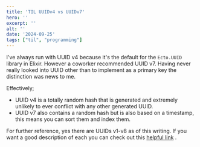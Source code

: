 ```yaml
---
title: 'TIL UUIDv4 vs UUIDv7'
hero: ''
excerpt: ''
alt: ''
date: '2024-09-25'
tags: ["til", "programming"]
---
```


I've always run with UUID v4 because it's the default for the `Ecto.UUID` library in Elixir. However a coworker recommended UUID v7. Having never really looked into UUID other than to implement as a primary key the distinction was news to me. 

 Effectively;
 
- UUID v4 is a totally random hash that is generated and extremely unlikely to ever conflict with any other generated UUID.
- UUID v7 also contains a random hash but is also based on a timestamp, this means you can sort them and index them. 

 For further reference, yes there are UUIDs v1-v8 as of this writing. If you want a good description of each you can check out this [helpful link](https://www.ntietz.com/blog/til-uses-for-the-different-uuid-versions/) .
